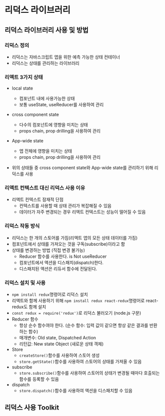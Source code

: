 # 리덕스 라이브러리

## 리덕스 라이브러리 사용 및 방법
### 리덕스 정의
- 리덕스는 자바스크립트 앱을 위한 예측 가능한 상태 컨테이너
- 리덕스는 상태를 관리하는 라이브러리

### 리액트 3가지 상태
- local state
  - 컴포넌트 내에 사용가능한 상태
  - 보통 useState, useReducer를 사용하여 관리
- cross component state
  - 다수의 컴포넌트에 영향을 미치는 상태
  - props chain, prop drilling을 사용하여 관리
- App-wide state
  - 앱 전체에 영향을 미치는 상태
  - props chain, prop drilling을 사용하여 관리

- 위의 상태들 중 cross component state와 App-wide state를 관리하기 위해 리덕스를 사용

### 리액트 컨텍스트 대신 리덕스 사용 이유
- 리액트 컨텍스트 잠재적 단점
  - 컨텍스트를 사용할 때 상태 관리가 복잡해질 수 있음
  - 데이터가 자주 변경되는 경우 리액트 컨텍스트는 성능이 떨어질 수 있음

### 리덕스 작동 방식
- 리덕스는 한 개의 스토어를 가짐(리액트 앱의 모든 상태 데이터를 가짐)
- 컴포넌트에서 상태를 가져오는 것을 구독(subscribe)이라고 함
- 상태를 변경하는 방법 (직접 변경 불가능)
  - Reducer 함수를 사용한다. is Not useReducer
  - 컴포넌트에서 액션을 디스패치(dispatch)한다.
  - 디스패치된 액션은 리듀서 함수에 전달된다.

### 리덕스 설치 및 사용
- `npm install redux`명령어로 리덕스 설치
- 리액트와 함께 사용하기 위해 `npm install redux react-redux`명령어로 react-redux도 함께 설치
- `const redux = require('redux')`로 리덕스 불러오기 (node.js 구문)
- Reducer 함수
  - 항상 순수 함수여야 한다. (순수 함수: 입력 값이 같으면 항상 같은 결과를 반환하는 함수)
  - 매개변수: Old state, Dispatched Action
  - 리턴값: New state Object (새로운 상태 객체)
- Store
  - `createStore()`함수를 사용하여 스토어 생성
  - `store.getState()`함수를 사용하여 스토어의 상태를 가져올 수 있음
- subscribe
  - `store.subscribe()`함수를 사용하여 스토어의 상태가 변경될 때마다 호출되는 함수를 등록할 수 있음
- dispatch
  - `store.dispatch()`함수를 사용하여 액션을 디스패치할 수 있음

## 리덕스 사용 Toolkit